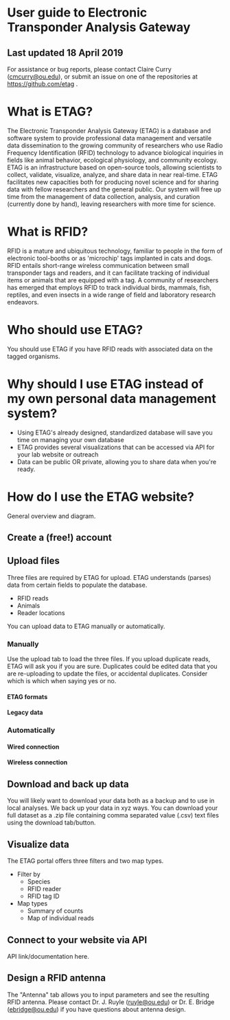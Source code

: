 # User guide to Electronic Transponder Analysis Gateway

## Last updated 18 April 2019
For assistance or bug reports, please contact Claire Curry (cmcurry@ou.edu), or submit an issue on one of the repositories at https://github.com/etag .

# What is ETAG?
The Electronic Transponder Analysis Gateway (ETAG) is a database and software system to provide professional data management and versatile data dissemination to the growing community of researchers who use Radio Frequency Identification (RFID) technology to advance biological inquiries in fields like animal behavior, ecological physiology, and community ecology. ETAG is an infrastructure based on open-source tools, allowing scientists to collect, validate, visualize, analyze, and share data in near real-time. ETAG facilitates new capacities both for producing novel science and for sharing data with fellow researchers and the general public. Our system will free up time from the management of data collection, analysis, and curation (currently done by hand), leaving researchers with more time for science. 

# What is RFID?
RFID is a mature and ubiquitous technology, familiar to people in the form of electronic tool-booths or as 'microchip' tags implanted in cats and dogs. RFID entails short-range wireless communication between small transponder tags and readers, and it can facilitate tracking of individual items or animals that are equipped with a tag. A community of researchers has emerged that employs RFID to track individual birds, mammals, fish, reptiles, and even insects in a wide range of field and laboratory research endeavors.

# Who should use ETAG?
You should use ETAG if you have RFID reads with associated data on the tagged organisms.

# Why should I use ETAG instead of my own personal data management system?
- Using ETAG's already designed, standardized database will save you time on managing your own database
- ETAG provides several visualizations that can be accessed via API for your lab website or outreach
- Data can be public OR private, allowing you to share data when you're ready.

# How do I use the ETAG website?

General overview and diagram.

## Create a (free!) account

## Upload files
Three files are required by ETAG for upload.  ETAG understands (parses) data from certain fields to populate the database.

- RFID reads
- Animals
- Reader locations

You can upload data to ETAG manually or automatically. 

### Manually 
Use the upload tab to load the three files.  If you upload duplicate reads, ETAG will ask you if you are sure.  Duplicates could be edited data that you are re-uploading to update the files, or accidental duplicates.  Consider which is which when saying yes or no.

#### ETAG formats
#### Legacy data

### Automatically

#### Wired connection

#### Wireless connection

## Download and back up data
You will likely want to download your data both as a backup and to use in local analyses.  We back up your data in xyz ways.  You can download your full dataset as a .zip file containing comma separated value (.csv) text files using the download tab/button.

## Visualize data
The ETAG portal offers three filters and two map types.
- Filter by
  - Species
  - RFID reader
  - RFID tag ID
- Map types
  - Summary of counts
  - Map of individual reads

## Connect to your website via API
API link/documentation here.  

## Design a RFID antenna
The "Antenna" tab allows you to input parameters and see the resulting RFID antenna.  Please contact Dr. J. Ruyle (ruyle@ou.edu) or Dr. E. Bridge (ebridge@ou.edu) if you have questions about antenna design.
